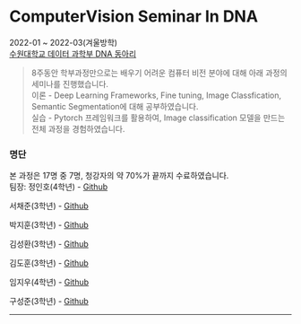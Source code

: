 # ComputerVision Seminar In DNA

2022-01 ~ 2022-03(겨울방학)   
[수원대학교 데이터 과학부 DNA 동아리](https://dna.oopy.io/)   
> 8주동안 학부과정만으로는 배우기 어려운 컴퓨터 비전 분야에 대해 아래 과정의 세미나를 진행했습니다.   
> 이론 - Deep Learning Frameworks, Fine tuning, Image Classfication, Semantic Segmentation에 대해 공부하였습니다.   
> 실습 - Pytorch 프레임워크를 활용하여, Image classification 모델을 만드는 전체 과정을 경험하였습니다.   

### 명단
본 과정은 17명 중 7명, 청강자의 약 70%가 끝까지 수료하였습니다.   
팀장: 정인호(4학년) - [Github](https://github.com/inhovation97)   

서채준(3학년) - [Github](https://github.com/WestChaeVI)   

박지훈(3학년) - [Github](https://github.com/JihoonPark99)   

김성환(3학년) - [Github](https://github.com/hwanin99)   

김도훈(3학년) - [Github](https://github.com/dohun-mat)   

임지우(4학년) - [Github](https://github.com/amthreeh)   

구성준(3학년) - [Github](https://github.com/KOO-96)   
 



----------------------------------------------------------------------------------------------------------------------------------------
